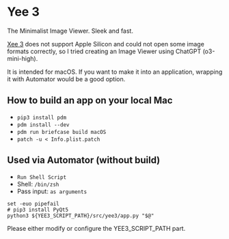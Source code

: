
Yee 3
======

The Minimalist Image Viewer.
Sleek and fast.

[Xee 3](https://theunarchiver.com/xee) does not support Apple Silicon and could not open some image formats correctly, so I tried creating an Image Viewer using ChatGPT (o3-mini-high).

It is intended for macOS. If you want to make it into an application, wrapping it with Automator would be a good option.


How to build an app on your local Mac
------------------------------------

- `pip3 install pdm`
- `pdm install --dev`
- `pdm run briefcase build macOS`
- `patch -u < Info.plist.patch`


Used via Automator (without build)
----------------------------------

- `Run Shell Script`
- Shell: `/bin/zsh`
- Pass input: `as arguments`

```
set -euo pipefail
# pip3 install PyQt5
python3 ${YEE3_SCRIPT_PATH}/src/yee3/app.py "$@"
```

Please either modify or configure the YEE3_SCRIPT_PATH part.
